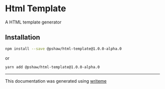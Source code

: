 # Html Template

A HTML template generator

## Installation

```bash
npm install --save @pshaw/html-template@1.0.0-alpha.0
```
or
```bash
yarn add @pshaw/html-template@1.0.0-alpha.0
```

---
This documentation was generated using [writeme](https://www.npmjs.com/package/@writeme/core)
